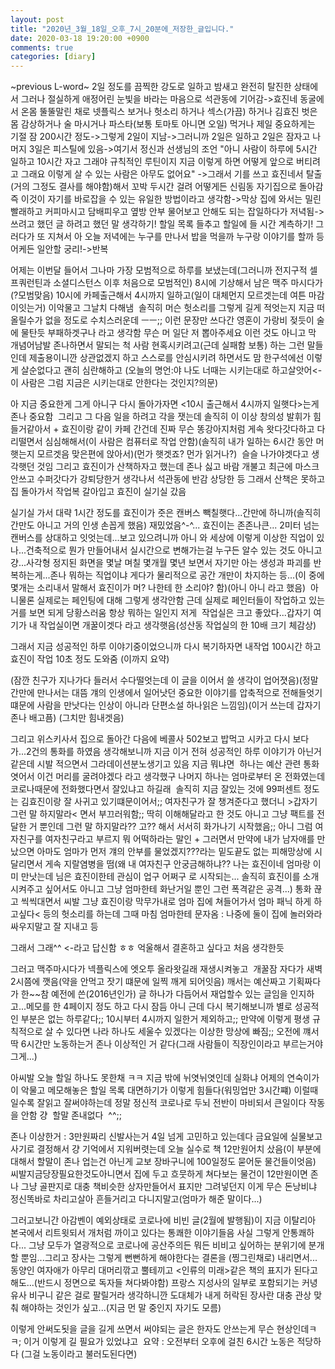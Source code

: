 ```yaml
---
layout: post
title: "2020년_3월_18일_오후_7시_20분에_저장한_글입니다."
date: 2020-03-18 19:20:00 +0900
comments: true 
categories: [diary] 
---
```

~previous L-word~
2일 정도를 끔찍한 강도로 일하고 밤새고 완전히 탈진한 상태에서 그러나 절실하게 애정어린 눈빛을 바라는 마음으로 석관동에 기어감->효진네 동굴에서 온몸 뚤뚤말린 채로 넷플릭스 보거나 헛소리 하거나 섹스(가끔) 하거나 김효진 벗은 몸 감상하거나 술 마시거나 파스타(보통 토마토 아니면 오일) 먹거나 제일 중요하게는 기절 잠 200시간 정도->그렇게 2일이 지남->그러니까 2일은 일하고 2일은 잠자고 나머지 3일은 피스틸에 있음->여기서 정신과 선생님의 조언 "아니 사람이 하루에 5시간 일하고 10시간 자고 그래야 규칙적인 루틴이지 지금 이렇게 하면 어떻게 앞으로 버티려고 그래요 이렇게 살 수 있는 사람은 아무도 없어요" ->그래서 기를 쓰고 효진네서 탈출(거의 그정도 결사를 해야함)해서 꼬박 두시간 걸려 어떻게든 신림동 자기집으로 돌아감 즉 이것이 자기를 바로잡을 수 있는 유일한 방법이라고 생각함->막상 집에 와서는 밀린 빨래하고 커피마시고 담배피우고 옆방 안부 물어보고 안해도 되는 잡일하다가 저녁됨->쓰려고 했던 글 하려고 했던 말 생각하기! 할일 목록 들추고 할일에 들 시간 계측하기! 그러다가 또 지쳐서 아 오늘 저녁에는 누구를 만나서 밥을 먹을까 누구랑 이야기를 할까 등 어케든 일안할 궁리!->반복

어제는 이번달 들어서 그나마 가장 모범적으로 하루를 보냈는데(그러니까 전지구적 셀프쿼런틴과 소셜디스턴스 이후 처음으로 모범적인)
8시에 기상해서 남은 맥주 마시다가(?모범맞음) 10시에 카페출근해서 4시까지 일하고(일이 대체먼지 모르겟는데 여튼 마감이잇는거) 이악물고 그날치 다해냄 
솔직히 머슨 헛소리를 그렇게 길게 적엇는지 지금 떠올릴수가 없을 정도로 수치스러운데 ㅡㅡ;; 이런 문장만 쓰다간 영혼이 가랑비 젖듯이 술에 물탄듯 부패하겟구나 라고 생각함 무슨 머 일단 저 뽑아주세요 이런 것도 아니고 막 개념어남발 존나하면서 말되는 척 사람 현혹시키려고(근데 실패함 보통) 하는 그런 말들인데 제출용이니깐 상관없겠지 하고 스스로를 안심시키려 하면서도 맘 한구석에선 이렇게 살순없다고 괜히 심란해하고 (오늘의 명언:야 나도 너때는 시키는대로 하고살앗어<-이 사람은 그럼 지금은 시키는대로 안한다는 것인지?의문)

아 지금 중요한게 그게 아니구 다시 돌아가자면 <10시 출근해서 4시까지 일햇다>는게 존나 중요함 
그리고 그 다음 일을 하려고 각을 잿는데 솔직히 이 이상 창의성 발휘가 힘들거같아서 + 효진이랑 같이 카페 간건데 진짜 무슨 똥강아지처럼 게속 왓다갓다하고 다리떨면서 심심해해서(이 사람은 컴퓨터로 작업 안함)(솔직히 내가 일하는 6시간 동안 머햇는지 모르겟음 맞은편에 앉아서)(먼가 햇겟죠? 먼가 읽거나?) 
슬슬 나가야겟다고 생각햇던 것임 그리고 효진이가 산책하자고 했는데 존나 싫고 바람 개불고 최근에 마스크 안쓰고 수퍼갓다가 강퇴당한거 생각나서 석관동에 반감 상당한 등 그래서 산책은 못하고 집 돌아가서 작업복 갈아입고 효진이 실기실 갔음 

실기실 가서 대략 1시간 정도를 효진이가 줏은 캔버스 빽칠햇다...간만에 하니까(솔직히 간만도 아니고 거의 인생 손꼽게 했음) 재밌었음^-^...
효진이는 존존나큰... 2미터 넘는 캔버스를 상대하고 잇엇는데...보고 있으려니까 아니 와 세상에 이렇게 이상한 직업이 있나...건축적으로 뭔가 만들어내서 실시간으로 변해가는걸 누구든 알수 있는 것도 아니고 걍...사각형 정지된 화면을 몇날 며칠 몇개월 몇년 보면서 자기만 아는 생성과 파괴를 반복하는게...존나 뭐하는 직업이냐 게다가 물리적으로 공간 개만이 차지하는 등...(이 중에 몇개는 소리내서 말해서 효진이가 머? 나한테 한 소리야? 함)(아니 아니 라고 했음) 
아니물론 실제로는 페인팅에 대해 그렇게 생각안함 근데 실제로 페인터들이 작업하고 있는 거를 보면 되게 당황스러움 항상 뭐하는 일인지 저게 
작업실은 크고 좋았다...갑자기 여기가 내 작업실이면 개꿀이겟다 라고 생각햇음(성산동 작업실의 한 10배 크기 체감상)

그래서 지금 성공적인 하루 이야기중이었으니까 다시 복기하자면 내작업 100시간 하고 효진이 작업 10초 정도 도와줌 (이까지 요약)

(잠깐 친구가 지나가다 들러서 수다떨엇는데 이 글을 이어서 쓸 생각이 업어졋음)(정말 간만에 만나서는 대뜸 걔의 인생에서 일어낫던 중요한 이야기를 압축적으로 전해들엇기 떄문에 사람을 만낫다는 인상이 아니라 단편소설 하나읽은 느낌임)(이거 쓰는데 갑자기 존나 배고픔)
(그치만 힘내겟음)

그리고 위스키사서 집으로 돌아간 다음에 베콜사 502보고 밥먹고 시카고 다시 보다가...2건의 통화를 하였음
생각해보니까 지금 이거 전혀 성공적인 하루 이야기가 아닌거같은데 시발 적으면서 그라데이션분노생기고 있음 지금 뭐냐면 
하나는 예산 관련 통화엿어서 이건 머리를 굴려야겠다 라고 생각했구 나머지 하나는 엄마로부터 온 전화였는데 코로나때문에 전화했다면서 잘있냐고 하길래 
솔직히 지금 잘있는 것에 99퍼센트 정도는 김효진이랑 잘 사귀고 있기떄문이어서;; 여자친구가 잘 챙겨준다고 했더니 >갑자기 그런 말 하지말라< 면서 부끄러워함;;
딱히 이해해달라고 한 것도 아니고 그냥 팩트를 전달한 거 뿐인데 그런 말 하지말라?? 고?? 해서 서서히 화가나기 시작했음;; 아니 그럼 여자친구를 여자친구라고 부르지 뭐 어떡하라는 말인 + 그러면서 만약에 내가 남자애를 만났으면 아마도 엄마가 먼저 걔의 안부를 물었겠지???라는 밑도끝도 없는 피해망상에 시달리면서 게속 지랄염병을 떰(왜 내 여자친구 안궁금해하냐?? 나는 효진이네 엄마랑 이미 만낫는데 님은 효진이한테 관심이 업구 어쩌구 로 시작되는... 솔직히 효진이를 소개시켜주고 싶어서도 아니고 그냥 엄마한테 화난거일 뿐인 그런 폭격같은 공격...) 통화 끊고 씩씩대면서 씨발 그냥 효진이랑 막무가내로 엄마 집에 쳐들어가서 엄마 패닉 하게 하고싶다< 등의 헛소리를 하는데
그때 마침 엄마한테 문자옴 : 나중에 둘이 집에 놀러와라 싸우지말고 잘 지내고 등 

그래서 그래^^ <-라고 답신함
ㅎㅎ 억울해서 결혼하고 싶다고 처음 생각한듯 

그러고 맥주마시다가 넥플릭스에 엣오투 올라왓길래 재생시켜놓고 
개꿀잠 자다가 새벽 2시쯤에 깻음(약을 안먹고 잣기 떄문에 일찍 깨게 되어잇음)
깨서는 예산짜고 기획짜다가 한~~참 예전에 쓴(2016년인가) 글 하나가 다듬어서 재업할수 있는 글임을 인지하고...메모를 한 4페이지 정도 하고 다시 잠듬
아니 근데 다시 복기해보니까 별로 성공적인 부분은 없는 하루같다;; 10시부터 4시까지 일한거 제외하고;; 만약에 이렇게 평생 규칙적으로 살 수 있다면 나라 하나도 세울수 있겠다는 이상한 망상에 빠짐;; 오전에 꺠서 딱 6시간만 노동하는거 존나 이상적인 거 같다(그래 사람들이 직장인이라고 부르는거야 그게...)

아씨발 오늘 할일 하나도 못한채 ㅋㅋ 지금 밖에 뉘엿뉘엿인데 실화냐
어제의 연숙이가 이 악물고 메모해놓은 할일 목록 대면하기가 이렇게 힘들다(워밍업만 3시간쨰)
이럴때일수록 잘읽고 잘써야하는데 정말 정신적 코로나로 두뇌 전반이 마비되서 큰일이다 작동을 안함 걍 
할말 존내없다 
^^;;

존나 이상한거 : 3만원짜리 신발사는거 4일 넘게 고민하고 있는데다 금요일에 실물보고 사기로 결정해서 걍 기억에서 지워버렷는데
오늘 실수로 책 12만원어치 샀음(이 부분에 대해서 할말이 존나 업는건 아닌게 교보 장바구니에 100일정도 묻어둔 물건들이엇음) 씨발지금당장필요한것도아니면서
집에 두고 흐뭇하게 쳐다보는 물건이 12만원이면 존나 그냥 골판지로 대충 책비슷한 상자만들어서 표지만 그려넣던지 이게 무슨 돈낭비냐
정신똑바로 차리고살아 흔들거리고 다니지말고(엄마가 해준 말이다...)

그러고보니간 아감벤이 예외상태로 코로나에 비빈 글(2월에 발행됨)이 지금 이탈리아 본국에서 리트윗되서 개처럼 까이고 있다는 통쾌한 이야기들음
사실 그렇게 안통쾌하다... 그냥 모두가 열광적으로 코로나에 공산주의든 뭐든 비비고 싶어하는 분위기에 분개할 뿐임...그리고 장사는 그렇게 뻔뻔하게 해야한다는 결론을 (찡그린채로) 내리면서... 동양인 여자애가 아무리 대머리깎고 뿔테끼고 <인류의 미래>같은 책의 표지가 된다고 해도...(반드시 정면으로 독자들 쳐다봐야함) 프랑스 지성사의 일부로 포함되기는 커녕 유사 비구니 같은 걸로 팔릴거라 생각하니깐 도대체가 내게 허락된 장사란 대충 관상 맞춰 해야하는 것인가 싶고...(지금 먼 말 중인지 자기도 모름)

이렇게 안써도됫을 글을 길게 쓰면서 써야되는 글은 한자도 안쓰는게 무슨 현상인데ㅋㅋ; 이거 이렇게 길 필요가 있었냐고 
요약 : 오전부터 오후에 걸친 6시간 노동은 적당하다 (그걸 노동이라고 불러도된다면)  
 



